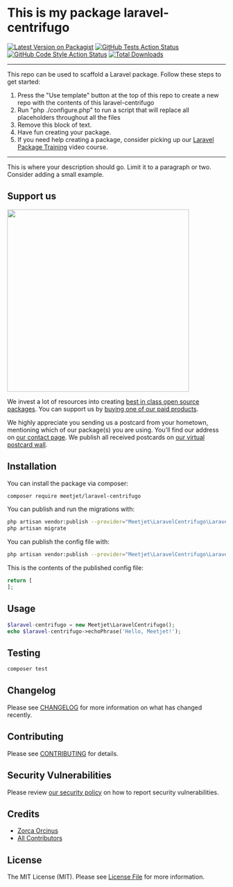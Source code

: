 # This is my package laravel-centrifugo

[![Latest Version on Packagist](https://img.shields.io/packagist/v/meetjet/laravel-centrifugo.svg?style=flat-square)](https://packagist.org/packages/meetjet/laravel-centrifugo)
[![GitHub Tests Action Status](https://img.shields.io/github/workflow/status/meetjet/laravel-centrifugo/run-tests?label=tests)](https://github.com/meetjet/laravel-centrifugo/actions?query=workflow%3Arun-tests+branch%3Amain)
[![GitHub Code Style Action Status](https://img.shields.io/github/workflow/status/meetjet/laravel-centrifugo/Check%20&%20fix%20styling?label=code%20style)](https://github.com/meetjet/laravel-centrifugo/actions?query=workflow%3A"Check+%26+fix+styling"+branch%3Amain)
[![Total Downloads](https://img.shields.io/packagist/dt/meetjet/laravel-centrifugo.svg?style=flat-square)](https://packagist.org/packages/meetjet/laravel-centrifugo)

---
This repo can be used to scaffold a Laravel package. Follow these steps to get started:

1. Press the "Use template" button at the top of this repo to create a new repo with the contents of this laravel-centrifugo
2. Run "php ./configure.php" to run a script that will replace all placeholders throughout all the files
3. Remove this block of text.
4. Have fun creating your package.
5. If you need help creating a package, consider picking up our <a href="https://laravelpackage.training">Laravel Package Training</a> video course.
---

This is where your description should go. Limit it to a paragraph or two. Consider adding a small example.

## Support us

[<img src="https://github-ads.s3.eu-central-1.amazonaws.com/laravel-centrifugo.jpg?t=1" width="419px" />](https://spatie.be/github-ad-click/laravel-centrifugo)

We invest a lot of resources into creating [best in class open source packages](https://spatie.be/open-source). You can support us by [buying one of our paid products](https://spatie.be/open-source/support-us).

We highly appreciate you sending us a postcard from your hometown, mentioning which of our package(s) you are using. You'll find our address on [our contact page](https://spatie.be/about-us). We publish all received postcards on [our virtual postcard wall](https://spatie.be/open-source/postcards).

## Installation

You can install the package via composer:

```bash
composer require meetjet/laravel-centrifugo
```

You can publish and run the migrations with:

```bash
php artisan vendor:publish --provider="Meetjet\LaravelCentrifugo\LaravelCentrifugoServiceProvider" --tag="laravel-centrifugo-migrations"
php artisan migrate
```

You can publish the config file with:
```bash
php artisan vendor:publish --provider="Meetjet\LaravelCentrifugo\LaravelCentrifugoServiceProvider" --tag="laravel-centrifugo-config"
```

This is the contents of the published config file:

```php
return [
];
```

## Usage

```php
$laravel-centrifugo = new Meetjet\LaravelCentrifugo();
echo $laravel-centrifugo->echoPhrase('Hello, Meetjet!');
```

## Testing

```bash
composer test
```

## Changelog

Please see [CHANGELOG](CHANGELOG.md) for more information on what has changed recently.

## Contributing

Please see [CONTRIBUTING](.github/CONTRIBUTING.md) for details.

## Security Vulnerabilities

Please review [our security policy](../../security/policy) on how to report security vulnerabilities.

## Credits

- [Zorca Orcinus](https://github.com/zorca)
- [All Contributors](../../contributors)

## License

The MIT License (MIT). Please see [License File](LICENSE.md) for more information.
